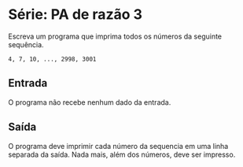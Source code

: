 # Série: PA de razão 3
Escreva um programa que imprima todos os números da seguinte sequência.

```
4, 7, 10, ..., 2998, 3001
```
## Entrada
O programa não recebe nenhum dado da entrada.

## Saída
O programa deve imprimir cada número da sequencia em uma linha separada da saída. Nada mais, além dos números, deve ser
impresso.